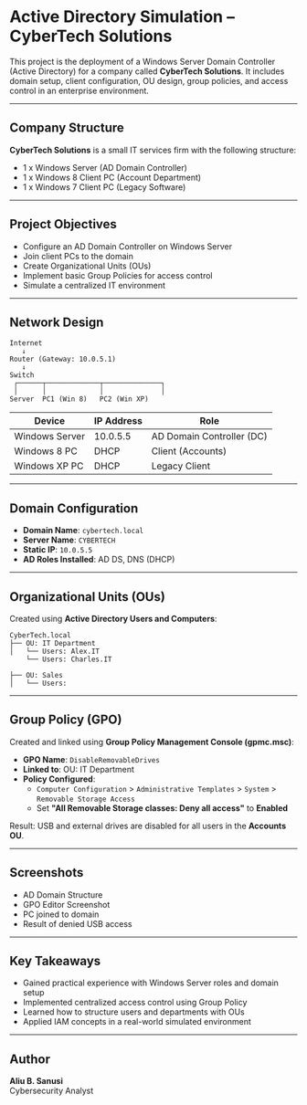 
# Active Directory Simulation – CyberTech Solutions

This project is the deployment of a Windows Server Domain Controller (Active Directory) for a company called **CyberTech Solutions**. It includes domain setup, client configuration, OU design, group policies, and access control in an enterprise environment.

---

## Company Structure

**CyberTech Solutions** is a small IT services firm with the following structure:

- 1 x Windows Server (AD Domain Controller)
- 1 x Windows 8 Client PC (Account Department)
- 1 x Windows 7 Client PC (Legacy Software)

---

## Project Objectives

- Configure an AD Domain Controller on Windows Server
- Join client PCs to the domain
- Create Organizational Units (OUs)
- Implement basic Group Policies for access control
- Simulate a centralized IT environment

---

## Network Design

```
Internet
   ↓
Router (Gateway: 10.0.5.1)
   ↓
Switch
 ┌──────┬─────────────┬──────────────┐
 │      │             │              │
Server  PC1 (Win 8)   PC2 (Win XP)
```

| Device        | IP Address      | Role                        |
|---------------|----------------|-----------------------------|
| Windows Server| 10.0.5.5  | AD Domain Controller (DC)   |
| Windows 8 PC  | DHCP    | Client (Accounts)           |
| Windows XP PC | DHCP    | Legacy Client               |

---

## Domain Configuration

- **Domain Name**: `cybertech.local`
- **Server Name**: `CYBERTECH`
- **Static IP**: `10.0.5.5`
- **AD Roles Installed**: AD DS, DNS (DHCP)

---

## Organizational Units (OUs)

Created using **Active Directory Users and Computers**:

```
CyberTech.local
├── OU: IT Department
│   └── Users: Alex.IT
    └── Users: Charles.IT

├── OU: Sales
│   └── Users:
```

---

## Group Policy (GPO)

Created and linked using **Group Policy Management Console (gpmc.msc)**:

- **GPO Name**: `DisableRemovableDrives`
- **Linked to**: OU: IT Department
- **Policy Configured**:
  - `Computer Configuration` > `Administrative Templates` > `System` > `Removable Storage Access`
  - Set **"All Removable Storage classes: Deny all access"** to **Enabled**

Result: USB and external drives are disabled for all users in the **Accounts OU**.

---

## Screenshots

- AD Domain Structure
- GPO Editor Screenshot
- PC joined to domain
- Result of denied USB access

---

## Key Takeaways

- Gained practical experience with Windows Server roles and domain setup
- Implemented centralized access control using Group Policy
- Learned how to structure users and departments with OUs
- Applied IAM concepts in a real-world simulated environment

---

## Author

**Aliu B. Sanusi**  
Cybersecurity Analyst  
